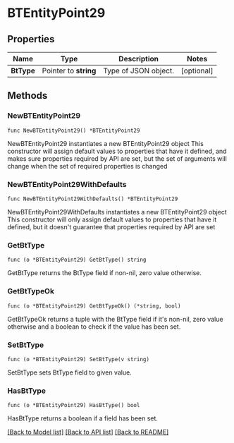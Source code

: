 # BTEntityPoint29

## Properties

Name | Type | Description | Notes
------------ | ------------- | ------------- | -------------
**BtType** | Pointer to **string** | Type of JSON object. | [optional] 

## Methods

### NewBTEntityPoint29

`func NewBTEntityPoint29() *BTEntityPoint29`

NewBTEntityPoint29 instantiates a new BTEntityPoint29 object
This constructor will assign default values to properties that have it defined,
and makes sure properties required by API are set, but the set of arguments
will change when the set of required properties is changed

### NewBTEntityPoint29WithDefaults

`func NewBTEntityPoint29WithDefaults() *BTEntityPoint29`

NewBTEntityPoint29WithDefaults instantiates a new BTEntityPoint29 object
This constructor will only assign default values to properties that have it defined,
but it doesn't guarantee that properties required by API are set

### GetBtType

`func (o *BTEntityPoint29) GetBtType() string`

GetBtType returns the BtType field if non-nil, zero value otherwise.

### GetBtTypeOk

`func (o *BTEntityPoint29) GetBtTypeOk() (*string, bool)`

GetBtTypeOk returns a tuple with the BtType field if it's non-nil, zero value otherwise
and a boolean to check if the value has been set.

### SetBtType

`func (o *BTEntityPoint29) SetBtType(v string)`

SetBtType sets BtType field to given value.

### HasBtType

`func (o *BTEntityPoint29) HasBtType() bool`

HasBtType returns a boolean if a field has been set.


[[Back to Model list]](../README.md#documentation-for-models) [[Back to API list]](../README.md#documentation-for-api-endpoints) [[Back to README]](../README.md)


